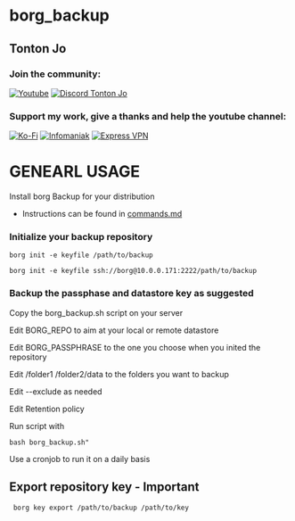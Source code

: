 # borg_backup

## Tonton Jo  
### Join the community:
[![Youtube](https://badgen.net/badge/Youtube/Subscribe)](http://youtube.com/channel/UCnED3K6K5FDUp-x_8rwpsZw?sub_confirmation=1)
[![Discord Tonton Jo](https://badgen.net/discord/members/h6UcpwfGuJ?label=Discord%20Tonton%20Jo%20&icon=discord)](https://discord.gg/h6UcpwfGuJ)
### Support my work, give a thanks and help the youtube channel:
[![Ko-Fi](https://badgen.net/badge/Buy%20me%20a%20Coffee/Link?icon=buymeacoffee)](https://ko-fi.com/tontonjo)
[![Infomaniak](https://badgen.net/badge/Infomaniak/Affiliated%20link?icon=K)](https://www.infomaniak.com/goto/fr/home?utm_term=6151f412daf35)
[![Express VPN](https://badgen.net/badge/Express%20VPN/Affiliated%20link?icon=K)](https://www.xvuslink.com/?a_fid=TontonJo)  
# GENEARL USAGE
Install borg Backup for your distribution

- Instructions can be found in [commands.md](https://github.com/Tontonjo/borg_backup/blob/main/commands.md)

### Initialize your backup repository 
```ssh
borg init -e keyfile /path/to/backup
```
```ssh
borg init -e keyfile ssh://borg@10.0.0.171:2222/path/to/backup
```
### Backup the passphase and datastore key as suggested

Copy the borg_backup.sh script on your server

Edit BORG_REPO to aim at your local or remote datastore

Edit BORG_PASSPHRASE to the one you choose when you inited the repository

Edit /folder1 /folder2/data to the folders you want to backup

Edit --exclude as needed

Edit Retention policy

Run script with
```ssh
bash borg_backup.sh" 
```
Use a cronjob to run it on a daily basis

## Export repository key - Important
```ssh
 borg key export /path/to/backup /path/to/key
```
